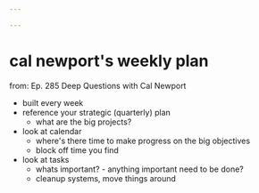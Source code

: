 ```yaml
---

---
```

# cal newport's weekly plan
from: Ep. 285 Deep Questions with Cal Newport

- built every week
- reference your strategic (quarterly) plan
	- what are the big projects?
- look at calendar
	- where's there time to make progress on the big objectives
	- block off time you find
- look at tasks
	- whats important? - anything important need to be done?
	- cleanup systems, move things around